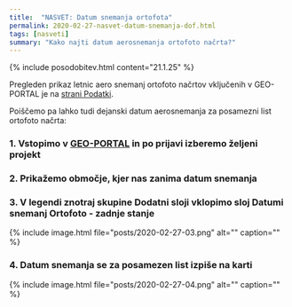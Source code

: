 ```yaml
---
title:  "NASVET: Datum snemanja ortofota"
permalink: 2020-02-27-nasvet-datum-snemanja-dof.html
tags: [nasveti]
summary: "Kako najti datum aerosnemanja ortofoto načrta?"
---
```


{% include posodobitev.html content="21.1.25" %}

Pregleden prikaz letnic aero snemanj ortofoto načrtov vključenih v GEO-PORTAL je na [strani Podatki](podatki.html#ortofoto).

Poiščemo pa lahko tudi dejanski datum aerosnemanja za posamezni list ortofoto načrta:
### 1. Vstopimo v [GEO-PORTAL](https://geo-portal.si) in po prijavi izberemo željeni projekt
### 2. Prikažemo območje, kjer nas zanima datum snemanja
### 3. V legendi znotraj skupine **Dodatni sloji** vklopimo sloj **Datumi snemanj Ortofoto - zadnje stanje**
{% include image.html file="posts/2020-02-27-03.png" alt="" caption="" %}
### 4. Datum snemanja se za posamezen list izpiše na karti
{% include image.html file="posts/2020-02-27-04.png" alt="" caption="" %}
